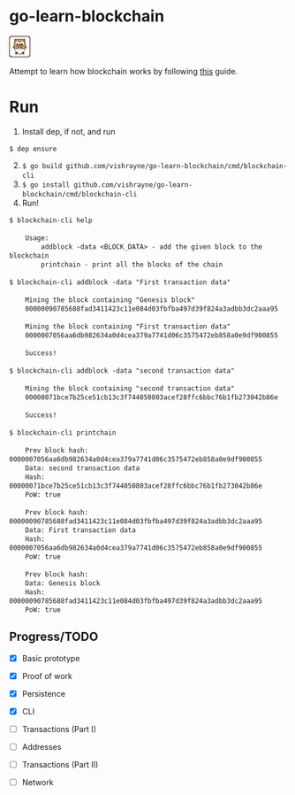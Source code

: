 # go-learn-blockchain
[![baby-gopher](https://raw.githubusercontent.com/drnic/babygopher-site/gh-pages/images/babygopher-logo-small.png)](http://www.babygopher.org)

Attempt to learn how blockchain works by following [this](https://jeiwan.cc/posts/building-blockchain-in-go-part-1) guide.

# Run
1. Install dep, if not, and run
```
$ dep ensure
```
2. `$ go build github.com/vishrayne/go-learn-blockchain/cmd/blockchain-cli`
3. `$ go install github.com/vishrayne/go-learn-blockchain/cmd/blockchain-cli`
4. Run! 
```
$ blockchain-cli help

    Usage:
        addblock -data <BLOCK_DATA> - add the given block to the blockchain
        printchain - print all the blocks of the chain

$ blockchain-cli addblock -data "First transaction data"

    Mining the block containing "Genesis block"
    00000090785688fad3411423c11e084d03fbfba497d39f824a3adbb3dc2aaa95

    Mining the block containing "First transaction data"
    0000007056aa6db982634a0d4cea379a7741d06c3575472eb858a0e9df900855

    Success!

$ blockchain-cli addblock -data "second transaction data"

    Mining the block containing "second transaction data"
    00000071bce7b25ce51cb13c3f744050803acef28ffc6bbc76b1fb273042b86e

    Success!

$ blockchain-cli printchain

    Prev block hash: 0000007056aa6db982634a0d4cea379a7741d06c3575472eb858a0e9df900855
    Data: second transaction data
    Hash: 00000071bce7b25ce51cb13c3f744050803acef28ffc6bbc76b1fb273042b86e
    PoW: true

    Prev block hash: 00000090785688fad3411423c11e084d03fbfba497d39f824a3adbb3dc2aaa95
    Data: First transaction data
    Hash: 0000007056aa6db982634a0d4cea379a7741d06c3575472eb858a0e9df900855
    PoW: true

    Prev block hash: 
    Data: Genesis block
    Hash: 00000090785688fad3411423c11e084d03fbfba497d39f824a3adbb3dc2aaa95
    PoW: true
```

## Progress/TODO
- [x] Basic prototype
- [x] Proof of work
- [x] Persistence
- [X] CLI
- [ ] Transactions (Part I)
- [ ] Addresses
- [ ] Transactions (Part II)
- [ ] Network


